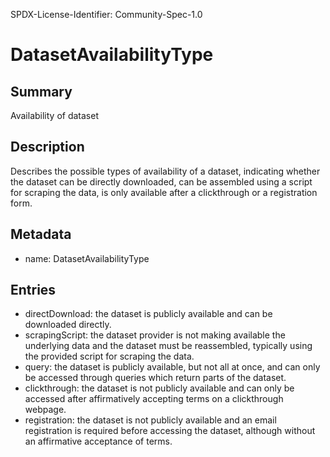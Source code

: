 SPDX-License-Identifier: Community-Spec-1.0

# DatasetAvailabilityType

## Summary

Availability of dataset

## Description

Describes the possible types of availability of a dataset, indicating whether the dataset can be directly downloaded, can be assembled using a script for scraping the data, is only available after a clickthrough or a registration form.

## Metadata

- name: DatasetAvailabilityType

## Entries

- directDownload: the dataset is publicly available and can be downloaded directly.
- scrapingScript: the dataset provider is not making available the underlying data and the dataset must be reassembled, typically using the provided script for scraping the data.
- query: the dataset is publicly available, but not all at once, and can only be accessed through queries which return parts of the dataset.
- clickthrough: the dataset is not publicly available and can only be accessed after affirmatively accepting terms on a clickthrough webpage.
- registration: the dataset is not publicly available and an email registration is required before accessing the dataset, although without an affirmative acceptance of terms.

